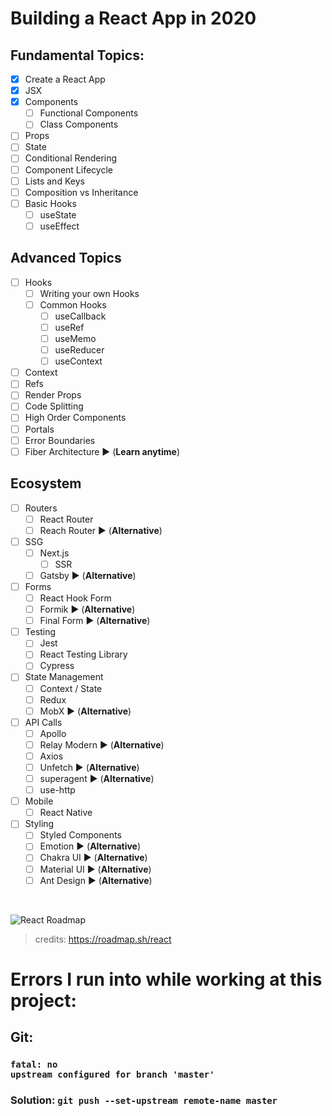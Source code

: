# Building a React App in 2020
## Fundamental Topics:
- [x] Create a React App
- [x] JSX
- [x] Components
    - [ ] Functional Components
    - [ ] Class Components
- [ ] Props
- [ ] State
- [ ] Conditional Rendering
- [ ] Component Lifecycle
- [ ] Lists and Keys
- [ ] Composition vs Inheritance
- [ ] Basic Hooks
    - [ ] useState
    - [ ] useEffect
## Advanced Topics
- [ ] Hooks
    - [ ] Writing your own Hooks
    - [ ] Common Hooks
        - [ ] useCallback
        - [ ] useRef
        - [ ] useMemo
        - [ ] useReducer
        - [ ] useContext
- [ ] Context
- [ ] Refs
- [ ] Render Props
- [ ] Code Splitting
- [ ] High Order Components
- [ ] Portals
- [ ] Error Boundaries
- [ ] Fiber Architecture :arrow_forward: (<b>Learn anytime</b>)
## Ecosystem
- [ ] Routers
    - [ ] React Router
    - [ ] Reach Router :arrow_forward: (<b>Alternative</b>)
- [ ] SSG
    - [ ] Next.js
        - [ ] SSR
    - [ ] Gatsby :arrow_forward: (<b>Alternative</b>)
- [ ] Forms
    - [ ] React Hook Form
    - [ ] Formik :arrow_forward: (<b>Alternative</b>)
    - [ ] Final Form :arrow_forward: (<b>Alternative</b>)
- [ ] Testing
    - [ ] Jest
    - [ ] React Testing Library
    - [ ] Cypress
- [ ] State Management
    - [ ] Context / State
    - [ ] Redux
    - [ ] MobX :arrow_forward: (<b>Alternative</b>)
- [ ] API Calls
    - [ ] Apollo
    - [ ] Relay Modern :arrow_forward: (<b>Alternative</b>)
    - [ ] Axios
    - [ ] Unfetch :arrow_forward: (<b>Alternative</b>)
    - [ ] superagent :arrow_forward: (<b>Alternative</b>)
    - [ ] use-http
- [ ] Mobile
    - [ ] React Native
- [ ] Styling
    - [ ] Styled Components
    - [ ] Emotion :arrow_forward: (<b>Alternative</b>)
    - [ ] Chakra UI :arrow_forward: (<b>Alternative</b>)
    - [ ] Material UI :arrow_forward: (<b>Alternative</b>)
    - [ ] Ant Design :arrow_forward: (<b>Alternative</b>)
<br/>

![React Roadmap](https://roadmap.sh/roadmaps/react.png)
> credits: https://roadmap.sh/react
# Errors I run into while working at this project:
## Git:
### <code>fatal: no upstream configured for branch 'master'</code>
### Solution: <code>git push --set-upstream <b>remote-name</b> master</code>